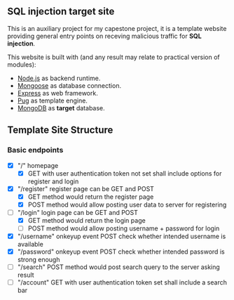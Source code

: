 ## SQL injection target site

This is an auxiliary project for my capestone project, it is a template website providing general entry points on receving malicious traffic for **SQL injection**.

This website is built with (and any result may relate to practical version of modules):
- [Node.js](https://nodejs.org/en/) as backend runtime.
- [Mongoose](https://mongoosejs.com/) as database connection.
- [Express](https://expressjs.com/) as web framework.
- [Pug](https://pugjs.org/api/getting-started.html) as template engine.
- [MongoDB](https://www.mongodb.com/) as **target** database.

## Template Site Structure

### Basic endpoints

- [x] "/" homepage 
  - [x] GET with user authentication token not set shall include options for register and login
- [x] "/register" register page can be GET and POST
  - [x] GET method would return the register page
  - [x] POST method would allow posting user data to server for registering
- [ ] "/login" login page can be GET and POST
  - [x] GET method would return the login page
  - [ ] POST method would allow posting username + password for login
- [x] "/username" onkeyup event POST check whether intended username is available
- [x] "/password" onkeyup event POST check whether intended password is strong enough
- [ ] "/search" POST method would post search query to the server asking result
- [ ] "/account" GET with user authentication token set shall include a search bar